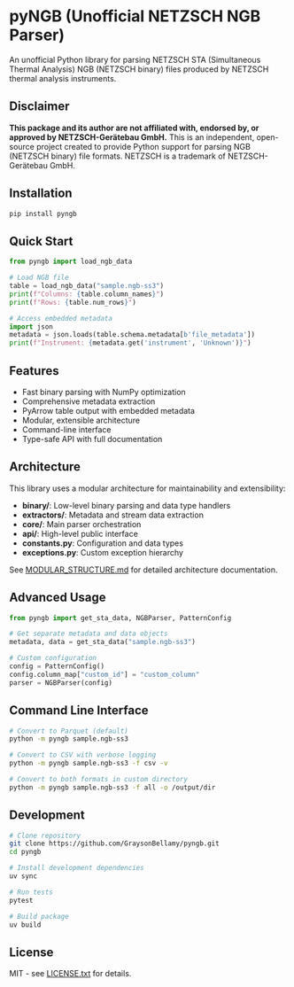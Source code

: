 # pyNGB (Unofficial NETZSCH NGB Parser)

An unofficial Python library for parsing NETZSCH STA (Simultaneous Thermal Analysis) NGB (NETZSCH binary) files produced by NETZSCH thermal analysis instruments.

## Disclaimer

**This package and its author are not affiliated with, endorsed by, or approved by NETZSCH-Gerätebau GmbH.** This is an independent, open-source project created to provide Python support for parsing NGB (NETZSCH binary) file formats. NETZSCH is a trademark of NETZSCH-Gerätebau GmbH.

## Installation

```bash
pip install pyngb
```

## Quick Start

```python
from pyngb import load_ngb_data

# Load NGB file
table = load_ngb_data("sample.ngb-ss3")
print(f"Columns: {table.column_names}")
print(f"Rows: {table.num_rows}")

# Access embedded metadata
import json
metadata = json.loads(table.schema.metadata[b'file_metadata'])
print(f"Instrument: {metadata.get('instrument', 'Unknown')}")
```

## Features

- Fast binary parsing with NumPy optimization
- Comprehensive metadata extraction
- PyArrow table output with embedded metadata
- Modular, extensible architecture
- Command-line interface
- Type-safe API with full documentation

## Architecture

This library uses a modular architecture for maintainability and extensibility:

- **binary/**: Low-level binary parsing and data type handlers
- **extractors/**: Metadata and stream data extraction
- **core/**: Main parser orchestration
- **api/**: High-level public interface
- **constants.py**: Configuration and data types
- **exceptions.py**: Custom exception hierarchy

See [MODULAR_STRUCTURE.md](MODULAR_STRUCTURE.md) for detailed architecture documentation.

## Advanced Usage

```python
from pyngb import get_sta_data, NGBParser, PatternConfig

# Get separate metadata and data objects
metadata, data = get_sta_data("sample.ngb-ss3")

# Custom configuration
config = PatternConfig()
config.column_map["custom_id"] = "custom_column"
parser = NGBParser(config)
```

## Command Line Interface

```bash
# Convert to Parquet (default)
python -m pyngb sample.ngb-ss3

# Convert to CSV with verbose logging
python -m pyngb sample.ngb-ss3 -f csv -v

# Convert to both formats in custom directory
python -m pyngb sample.ngb-ss3 -f all -o /output/dir
```

## Development

```bash
# Clone repository
git clone https://github.com/GraysonBellamy/pyngb.git
cd pyngb

# Install development dependencies
uv sync

# Run tests
pytest

# Build package
uv build
```

## License

MIT - see [LICENSE.txt](LICENSE.txt) for details.
